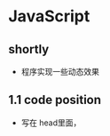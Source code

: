 # JavaScript

## shortly
* 程序实现一些动态效果

## 1.1 code position
* 写在 head里面， <script>里面
* 或者 body tag 的内部尾部 recommend